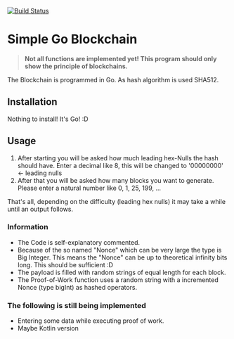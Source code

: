 [![Build Status](https://travis-ci.com/bstnbuck/Simple-Go-Blockchain.svg?branch=master)](https://travis-ci.com/bstnbuck/Simple-Go-Blockchain)
# Simple Go Blockchain

>**Not all functions are implemented yet! This program should only show the principle of blockchains.**

The Blockchain is programmed in Go. As hash algorithm is used SHA512.

## Installation
Nothing to install! It's Go! :D

## Usage
1.  After starting you will be asked how much leading hex-Nulls the hash should have. Enter a decimal like 8, this will be changed to '00000000' <- leading nulls
2.  After that you will be asked how many blocks you want to generate. Please enter a natural number like 0, 1, 25, 199, ...

That's all, depending on the difficulty (leading hex nulls) it may take a while until an output follows.

### Information
* The Code is self-explanatory commented.
* Because of the so named "Nonce" which can be very large the type is Big Integer. This means the "Nonce" can be up to theoretical infinity bits long. This should be sufficient :D
* The payload is filled with random strings of equal length for each block.
* The Proof-of-Work function uses a random string with a incremented Nonce (type bigInt) as hashed operators.

### The following is still being implemented
* Entering some data while executing proof of work.
* Maybe Kotlin version
